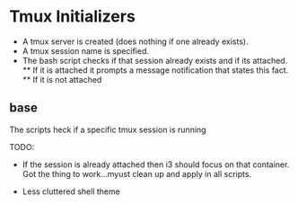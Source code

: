 # Tmux Initializers

* A tmux server is created (does nothing if one already exists).
* A tmux session name is specified.
* The bash script checks if that session already exists and if its attached.
** If it is attached it prompts a message notification that states this fact.
** If it is not attached 

## base

The scripts heck if a specific tmux session is running
    
TODO: 

* If the session is already attached then i3 should focus on that container.
Got the thing to work...myust clean up and apply in all scripts.

* Less cluttered shell theme
